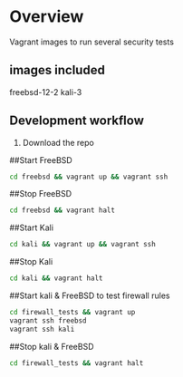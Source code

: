
# Overview

Vagrant images to run several security tests 

## images included
freebsd-12-2
kali-3

## Development workflow

1. Download the repo

##Start FreeBSD
```bash 
cd freebsd && vagrant up && vagrant ssh 
```
##Stop FreeBSD
```bash
cd freebsd && vagrant halt
```

##Start Kali
```bash
cd kali && vagrant up && vagrant ssh
```
##Stop Kali
```bash
cd kali && vagrant halt
```
##Start kali & FreeBSD to test firewall rules
```bash
cd firewall_tests && vagrant up 
vagrant ssh freebsd
vagrant ssh kali
```

##Stop kali & FreeBSD 
```bash
cd firewall_tests && vagrant halt
```

